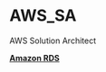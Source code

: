 # AWS_SA
AWS Solution Architect


[**Amazon RDS**](https://github.com/JinKeonsu/AWS_SA/blob/main/Database/RDS.md)  


